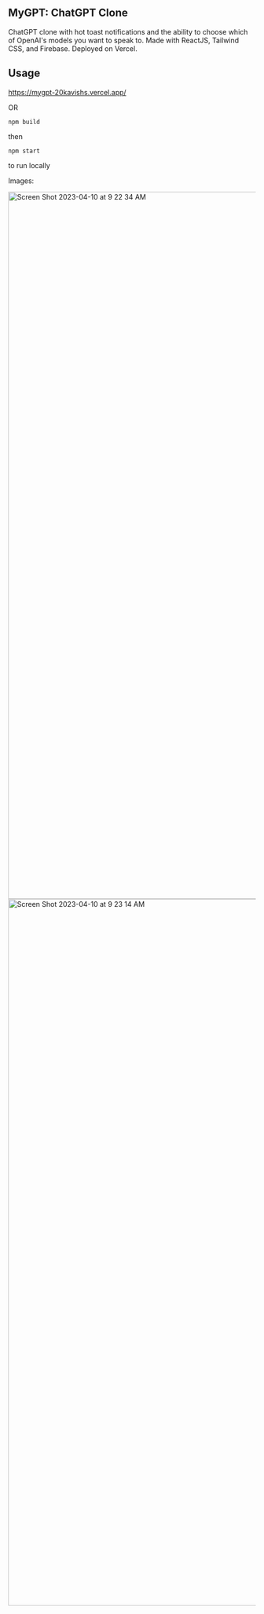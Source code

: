 
## MyGPT: ChatGPT Clone

ChatGPT clone with hot toast notifications and the ability to choose which of OpenAI's models you want to speak to. Made with ReactJS, Tailwind CSS, and Firebase. Deployed on Vercel.

## Usage
https://mygpt-20kavishs.vercel.app/

OR 

`npm build`

then 

`npm start`

to run locally

Images:


<img width="1440" alt="Screen Shot 2023-04-10 at 9 22 34 AM" src="https://user-images.githubusercontent.com/123114628/230909216-634f1316-e2a0-4fcc-9127-c104eeb83332.png">
<img width="1439" alt="Screen Shot 2023-04-10 at 9 23 14 AM" src="https://user-images.githubusercontent.com/123114628/230909327-990aca14-ebcd-4db8-a81f-445539759f72.png">
